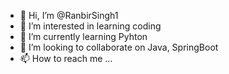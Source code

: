 - 👋 Hi, I’m @RanbirSingh1
- 👀 I’m interested in learning coding
- 🌱 I’m currently learning Pyhton
- 💞️ I’m looking to collaborate on Java, SpringBoot
- 📫 How to reach me ...

<!---
RanbirSingh1/RanbirSingh1 is a ✨ special ✨ repository because its `README.md` (this file) appears on your GitHub profile.
You can click the Preview link to take a look at your changes.
--->
